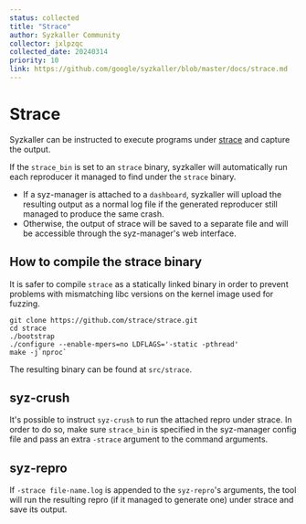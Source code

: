 ```yaml
---
status: collected
title: "Strace"
author: Syzkaller Community
collector: jxlpzqc
collected_date: 20240314
priority: 10
link: https://github.com/google/syzkaller/blob/master/docs/strace.md
---
```


# Strace

Syzkaller can be instructed to execute programs under
[strace](https://strace.io/) and capture the output.

If the `strace_bin` is set to an `strace` binary, syzkaller will automatically
run each reproducer it managed to find under the `strace` binary.
* If a syz-manager is attached to a `dashboard`, syzkaller will upload the
  resulting output as a normal log file if the generated reproducer still
  managed to produce the same crash.
* Otherwise, the output of strace will be saved to a separate file and will be
  accessible through the syz-manager's web interface.

## How to compile the strace binary

It is safer to compile `strace` as a statically linked binary in order to
prevent problems with mismatching libc versions on the kernel image used for
fuzzing.

```
git clone https://github.com/strace/strace.git
cd strace
./bootstrap
./configure --enable-mpers=no LDFLAGS='-static -pthread'
make -j`nproc`
```

The resulting binary can be found at `src/strace`.

## syz-crush

It's possible to instruct `syz-crush` to run the attached repro under strace. In
order to do so, make sure `strace_bin` is specified in the syz-manager config
file and pass an extra `-strace` argument to the command arguments.

## syz-repro

If `-strace file-name.log` is appended to the `syz-repro`'s arguments, the tool
will run the resulting repro (if it managed to generate one) under strace and
save its output.
